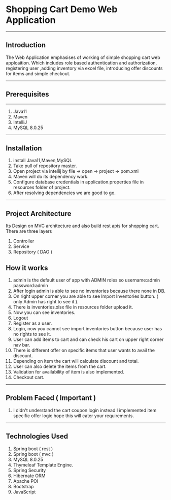 # Shopping Cart Demo Web Application
---

## Introduction
The Web Application emphasises of working of simple shopping cart web applcaition. Which includes role based authentication and authorization, registering user
,adding inventory via excel file, introducing offer discounts for items and simple checkout.

---

## Prerequisites

---

1. Java11
2. Maven
3. IntelliJ
4. MySQL 8.0.25

---

## Installation

1. install Java11,Maven,MySQL
2. Take pull of repository master.
3. Open project via intellij by file -> open -> project -> pom.xml
4. Maven will do its dependency work.
5. Configure database credentials in application.properties file in resources folder of project.
6. After resolving dependencies we are good to go.

--- 

## Project Architecture

Its Design on MVC architecture and also build rest apis for shopping cart. There are three layers
1. Controller
2. Service
3. Repository ( DAO )

## How it works 

1. admin is the default user of app with ADMIN roles so username:admin password:admin
2. After login admin is able to see no inventories because there none in DB.
3. On right upper corner you are able to see Import Inventories button. ( only Admin has right to see it ).
4. There is inventories.xlsx file in resources folder upload it.
5. Now you can see inventories.
6. Logout
7. Register as a user.
8. Login, now you cannot see import inventories button because user has no rights to see it.
9. User can add items to cart and can check his cart on upper right corner nav bar.
10. There is different offer on specific items that user wants to avail the discount.
11. Depending on item the cart will calculate discount and total.
12. User can also delete the items from the cart.
13. Validation for availability of item is also implemented.
14. Checkout cart.

---

## Problem Faced ( Important )

1. I didn't understand the cart coupon login instead I implemented item specific offer logic hope this will cater your requirements.

---

## Technologies Used

1. Spring boot ( rest )
2. Spring boot ( mvc )
3. MySQL 8.0.25
4. Thymeleaf Template Engine.
5. Spring Security
6. Hibernate ORM
7. Apache POI
8. Bootstrap
9. JavaScript

